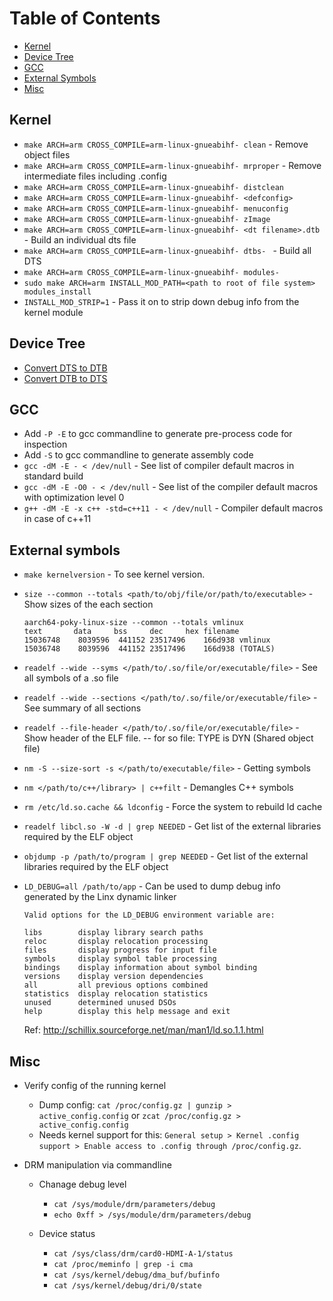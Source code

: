 # Table of Contents
- [Kernel](#kernel)
- [Device Tree](#dtc)
- [GCC](#gcc)
- [External Symbols](#symbols)
- [Misc](#misc)


<a name="kernel"></a>
## Kernel
- `make ARCH=arm CROSS_COMPILE=arm-linux-gnueabihf- clean` - Remove object files
- `make ARCH=arm CROSS_COMPILE=arm-linux-gnueabihf- mrproper` - Remove intermediate files including .config
- `make ARCH=arm CROSS_COMPILE=arm-linux-gnueabihf- distclean`
- `make ARCH=arm CROSS_COMPILE=arm-linux-gnueabihf- <defconfig>`
- `make ARCH=arm CROSS_COMPILE=arm-linux-gnueabihf- menuconfig`
- `make ARCH=arm CROSS_COMPILE=arm-linux-gnueabihf- zImage`
- `make ARCH=arm CROSS_COMPILE=arm-linux-gnueabihf- <dt filename>.dtb` - Build an individual dts file
- `make ARCH=arm CROSS_COMPILE=arm-linux-gnueabihf- dtbs- ` - Build all DTS
- `make ARCH=arm CROSS_COMPILE=arm-linux-gnueabihf- modules- `
- `sudo make ARCH=arm INSTALL_MOD_PATH=<path to root of file system> modules_install`
 - `INSTALL_MOD_STRIP=1` - Pass it on to strip down debug info from the kernel module


<a name="dtc"></a>
## Device Tree
- [Convert DTS to DTB](https://gist.github.com/aakbar5/60e432b4e16843bef8656de88ab1e1b7)
- [Convert DTB to DTS](https://gist.github.com/aakbar5/60e432b4e16843bef8656de88ab1e1b7)


<a name="gcc"></a>
## GCC
- Add `-P -E` to gcc commandline to generate pre-process code for inspection
- Add `-S` to gcc commandline to generate assembly code
- `gcc -dM -E - < /dev/null` - See list of compiler default macros in standard build
- `gcc -dM -E -O0 - < /dev/null` - See list of the compiler default macros with optimization level 0
- `g++ -dM -E -x c++ -std=c++11 - < /dev/null` - Compiler default macros in case of c++11


<a name="symbols"></a>
## External symbols

- `make kernelversion` - To see kernel version.
- `size --common --totals <path/to/obj/file/or/path/to/executable>` - Show sizes of the each section
    ```
    aarch64-poky-linux-size --common --totals vmlinux
    text	   data	    bss	    dec	    hex	filename
    15036748	8039596	 441152	23517496	166d938	vmlinux
    15036748	8039596	 441152	23517496	166d938	(TOTALS)
    ```
- `readelf --wide --syms </path/to/.so/file/or/executable/file>` - See all symbols of a .so file
- `readelf --wide --sections </path/to/.so/file/or/executable/file>` - See summary of all sections
- `readelf --file-header </path/to/.so/file/or/executable/file>` - Show header of the ELF file.
                                            -- for so file: TYPE is DYN (Shared object file)

- `nm -S --size-sort -s </path/to/executable/file>` - Getting symbols
- `nm </path/to/c++/library> | c++filt` - Demangles C++ symbols
- `rm /etc/ld.so.cache && ldconfig` - Force the system to rebuild ld cache
- `readelf libcl.so -W -d | grep NEEDED` - Get list of the external libraries required by the ELF object
- `objdump -p /path/to/program | grep NEEDED` - Get list of the external libraries required by the ELF object
- `LD_DEBUG=all /path/to/app` - Can be used to dump debug info generated by the Linx dynamic linker

    ```
    Valid options for the LD_DEBUG environment variable are:

    libs        display library search paths
    reloc       display relocation processing
    files       display progress for input file
    symbols     display symbol table processing
    bindings    display information about symbol binding
    versions    display version dependencies
    all         all previous options combined
    statistics  display relocation statistics
    unused      determined unused DSOs
    help        display this help message and exit
    ```
    Ref: http://schillix.sourceforge.net/man/man1/ld.so.1.1.html


<a name="misc"></a>
## Misc

- Verify config of the running kernel
	- Dump config: `cat /proc/config.gz | gunzip > active_config.config` or `zcat /proc/config.gz > active_config.config`
    - Needs kernel support for this: `General setup > Kernel .config support > Enable access to .config through /proc/config.gz`.

- DRM manipulation via commandline
    - Chanage debug level
        - `cat /sys/module/drm/parameters/debug`
        - `echo 0xff > /sys/module/drm/parameters/debug`

    - Device status
        - `cat /sys/class/drm/card0-HDMI-A-1/status`
        - `cat /proc/meminfo | grep -i cma`
        - `cat /sys/kernel/debug/dma_buf/bufinfo`
        - `cat /sys/kernel/debug/dri/0/state`
